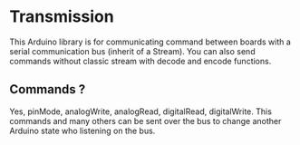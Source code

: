 # Transmission
This Arduino library is for communicating command between boards with a serial communication bus (inherit of a Stream).
You can also send commands without classic stream with decode and encode functions.
## Commands ?
 Yes, pinMode, analogWrite, analogRead, digitalRead, digitalWrite. This commands and many others can be sent over the bus to change another Arduino state who listening on the bus.
